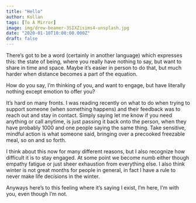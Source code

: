 ```yaml
---
title: "Hello"
author: Kollan
tags: [To A Mirror]
image: img/drew-beamer-3SIXZisims4-unsplash.jpg
date: "2020-01-10T10:00:00.000Z"
draft: false
---
```


There’s got to be a word (certainly in another language) which expresses this: the state of being, where you really have nothing to say, but want to share in time and space. Maybe it’s easier in person to do that, but much harder when distance becomes a part of the equation.

How do you say, I’m thinking of you, and want to engage, but have literally nothing except emotion to offer you?

It’s hard on many fronts. I was reading recently on what to do when trying to support someone (when something happens) and their feedback was to reach out and stay in contact. Simply saying let me know if you need anything or call anytime, is just passing it back onto the person, when they have probably 1000 and one people saying the same thing. Take sensitive, mindful action is what someone said, bringing over a precooked freezable meal, so on and so forth.

I think about this now for many different reasons, but I also recognize how difficult it is to stay engaged. At some point we become numb either though empathy fatigue or just sheer exhaustion from everything else. I also think winter is not great months for people in general, in fact I have a rule to never make life decisions in the winter.

Anyways here’s to this feeling where it’s saying I exist, I’m here, I’m with you, even though I’m not.
